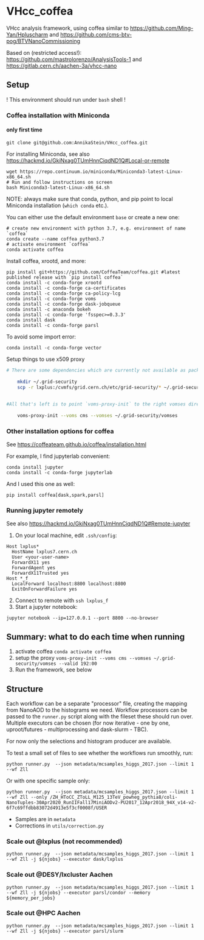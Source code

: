 # VHcc_coffea
VHcc analysis framework, using coffea similar to https://github.com/Ming-Yan/Hpluscharm and https://github.com/cms-btv-pog/BTVNanoCommissioning

Based on (restricted access!): https://github.com/mastrolorenzo/AnalysisTools-1 and https://gitlab.cern.ch/aachen-3a/vhcc-nano

## Setup
! This environment should run under `bash` shell ! 
### Coffea installation with Miniconda
#### only first time
```
git clone git@github.com:AnnikaStein/VHcc_coffea.git
```
For installing Miniconda, see also https://hackmd.io/GkiNxag0TUmHnnCiqdND1Q#Local-or-remote
```
wget https://repo.continuum.io/miniconda/Miniconda3-latest-Linux-x86_64.sh
# Run and follow instructions on screen
bash Miniconda3-latest-Linux-x86_64.sh
```
NOTE: always make sure that conda, python, and pip point to local Miniconda installation (`which conda` etc.).

You can either use the default environment `base` or create a new one:
```
# create new environment with python 3.7, e.g. environment of name `coffea`
conda create --name coffea python3.7
# activate environment `coffea`
conda activate coffea
```
Install coffea, xrootd, and more:
```
pip install git+https://github.com/CoffeaTeam/coffea.git #latest published release with `pip install coffea`
conda install -c conda-forge xrootd
conda install -c conda-forge ca-certificates
conda install -c conda-forge ca-policy-lcg
conda install -c conda-forge voms
conda install -c conda-forge dask-jobqueue
conda install -c anaconda bokeh 
conda install -c conda-forge 'fsspec>=0.3.3'
conda install dask
conda install -c conda-forge parsl
```
To avoid some import error:
```
conda install -c conda-forge vector
```
Setup things to use x509 proxy
```bash
# There are some dependencies which are currently not available as packages, so we'll have to copy them from `/cvmfs/grid.cern.ch/etc/grid-security/`
   
    mkdir ~/.grid-security
    scp -r lxplus:/cvmfs/grid.cern.ch/etc/grid-security/* ~/.grid-security
   
    
#All that's left is to point `voms-proxy-init` to the right vomses directory
   
    voms-proxy-init --voms cms --vomses ~/.grid-security/vomses
```


### Other installation options for coffea
See https://coffeateam.github.io/coffea/installation.html

For example, I find jupyterlab convenient:
```
conda install jupyter
conda install -c conda-forge jupyterlab
```

And I used this one as well:
```
pip install coffea[dask,spark,parsl]
```
### Running jupyter remotely
See also https://hackmd.io/GkiNxag0TUmHnnCiqdND1Q#Remote-jupyter
1. On your local machine, edit `.ssh/config`:
```
Host lxplus*
  HostName lxplus7.cern.ch
  User <your-user-name>
  ForwardX11 yes
  ForwardAgent yes
  ForwardX11Trusted yes
Host *_f
  LocalForward localhost:8800 localhost:8800
  ExitOnForwardFailure yes
```
2. Connect to remote with `ssh lxplus_f`
3. Start a jupyter notebook:
```
jupyter notebook --ip=127.0.0.1 --port 8800 --no-browser
```




## Summary: what to do each time when running 
1. activate coffea
`conda activate coffea`
2. setup the proxy
`voms-proxy-init --voms cms --vomses ~/.grid-security/vomses --valid 192:00`
3. Run the framework, see below



## Structure

Each workflow can be a separate "processor" file, creating the mapping from NanoAOD to
the histograms we need. Workflow processors can be passed to the `runner.py` script 
along with the fileset these should run over. Multiple executors can be chosen 
(for now iterative - one by one, uproot/futures - multiprocessing and dask-slurm - TBC). 

For now only the selections and histogram producer are available.

To test a small set of files to see whether the workflows run smoothly, run:
```
python runner.py  --json metadata/mcsamples_higgs_2017.json --limit 1 --wf Zll
```
Or with one specific sample only:
```
python runner.py  --json metadata/mcsamples_higgs_2017.json --limit 1 --wf Zll --only /ZH_HToCC_ZToLL_M125_13TeV_powheg_pythia8/coli-NanoTuples-30Apr2020_RunIIFall17MiniAODv2-PU2017_12Apr2018_94X_v14-v2-6f7c69ffdbb83072d4913e5f3cf0008f/USER
```
- Samples are in `metadata`
- Corrections in `utils/correction.py` 

### Scale out @lxplus (not recommended)

```
python runner.py  --json metadata/mcsamples_higgs_2017.json --limit 1 --wf Zll -j ${njobs} --executor dask/lxplus
``` 
### Scale out @DESY/lxcluster Aachen

```
python runner.py  --json metadata/mcsamples_higgs_2017.json --limit 1 --wf Zll -j ${njobs} --executor parsl/condor --memory ${memory_per_jobs}
```
### Scale out @HPC Aachen

```
python runner.py  --json metadata/mcsamples_higgs_2017.json --limit 1 --wf Zll -j ${njobs} --executor parsl/slurm
```



